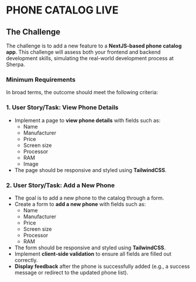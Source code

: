 # PHONE CATALOG LIVE

## The Challenge

The challenge is to add a new feature to a **NextJS-based phone catalog app**. This challenge will assess both your frontend and backend development skills, simulating the real-world development process at Sherpa.

### Minimum Requirements

In broad terms, the outcome should meet the following criteria:

### 1. **User Story/Task: View Phone Details**

- Implement a page to **view phone details** with fields such as:
  - Name
  - Manufacturer
  - Price
  - Screen size
  - Processor
  - RAM
  - Image
- The page should be responsive and styled using **TailwindCSS**.

### 2. **User Story/Task: Add a New Phone**

- The goal is to add a new phone to the catalog through a form.
- Create a form to **add a new phone** with fields such as:
  - Name
  - Manufacturer
  - Price
  - Screen size
  - Processor
  - RAM
- The form should be responsive and styled using **TailwindCSS**.
- Implement **client-side validation** to ensure all fields are filled out correctly.
- **Display feedback** after the phone is successfully added (e.g., a success message or redirect to the updated phone list).
